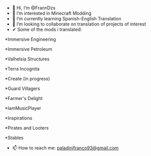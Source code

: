 - 👋 Hi, I’m @FrannDzs
- 👀 I’m interested in Minecraft Modding
- 🌱 I’m currently learning Spanish-English Translation
- 💞️ I’m looking to collaborate on translation of projects of interest
- ✔  Some of the mods i translated:

*Immersive Engineering

*Immersive Petroleum

*Valhelsia Structures

*Terra Incognita

*Create (in progress)

*Guard Villagers

*Farmer's Delight

*IamMusicPlayer

*Inspirations

*Pirates and Looters

*Stables

- 📫 How to reach me: paladinifranco93@gmail.com

<!---
FrannDzs/FrannDzs is a ✨ special ✨ repository because its `README.md` (this file) appears on your GitHub profile.
You can click the Preview link to take a look at your changes.
--->
